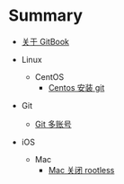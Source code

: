# Summary

* [关于 GitBook](AboutGitBook.md)

* Linux
    * CentOS
        * [Centos 安装 git](linux/centos/InstallGit.md)

* Git
    * [Git 多账号](git/MultipleAccounts.md)

* iOS
    * Mac
        * [Mac 关闭 rootless](ios/mac/RootLess.md)